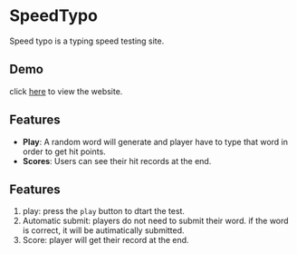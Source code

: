 ﻿# SpeedTypo

Speed typo is a typing speed testing site.

## Demo

click [here](https://fiftekhar3163.github.io/sped-typo/) to view the website.

## Features

- **Play**: A random word will generate and player have to type that word in order to get hit points.
- **Scores**: Users can see their hit records at the end.

## Features

1. play: press the `play` button to dtart the test.
2. Automatic submit: players do not need to submit their word. if the word is correct, it will be autimatically submitted.
3. Score: player will get their record at the end.
